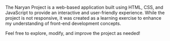 The Naryan Project is a web-based application built using HTML, CSS, and JavaScript to provide an interactive and user-friendly experience. While the project is not responsive, it was created as a learning exercise to enhance my understanding of front-end development concepts.

Feel free to explore, modify, and improve the project as needed!

